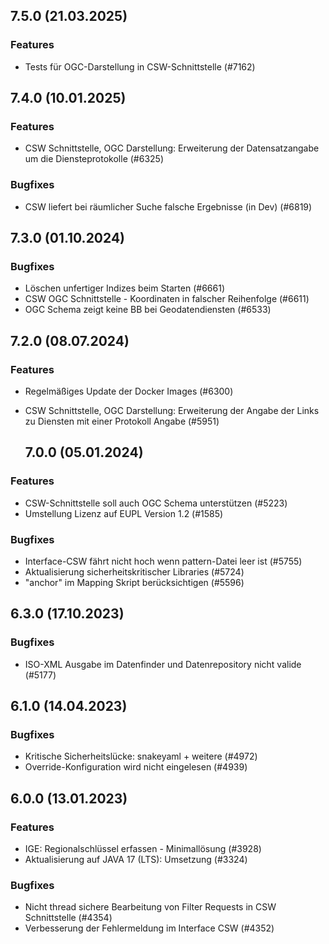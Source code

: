 
## 7.5.0 (21.03.2025)

### Features

* Tests für OGC-Darstellung in CSW-Schnittstelle (#7162)

    
## 7.4.0 (10.01.2025)

### Features

* CSW Schnittstelle, OGC Darstellung: Erweiterung der Datensatzangabe um die Diensteprotokolle (#6325)

### Bugfixes

* CSW liefert bei räumlicher Suche falsche Ergebnisse (in Dev) (#6819)
    
## 7.3.0 (01.10.2024)


### Bugfixes

* Löschen unfertiger Indizes beim Starten (#6661)
* CSW OGC Schnittstelle - Koordinaten in falscher Reihenfolge (#6611)
*  OGC Schema zeigt keine BB bei Geodatendiensten (#6533)
    
## 7.2.0 (08.07.2024)

### Features

* Regelmäßiges Update der Docker Images (#6300)
* CSW Schnittstelle, OGC Darstellung: Erweiterung der Angabe der Links zu Diensten mit einer Protokoll Angabe (#5951)

    ## 7.0.0 (05.01.2024)

### Features

* CSW-Schnittstelle soll auch OGC Schema unterstützen (#5223) 
* Umstellung Lizenz auf EUPL Version 1.2 (#1585)

### Bugfixes

* Interface-CSW fährt nicht hoch wenn pattern-Datei leer ist (#5755)
* Aktualisierung sicherheitskritischer Libraries (#5724)
* "anchor" im Mapping Skript berücksichtigen (#5596)


## 6.3.0 (17.10.2023)


### Bugfixes

* ISO-XML Ausgabe im Datenfinder und Datenrepository nicht valide  (#5177)
    
## 6.1.0 (14.04.2023)





### Bugfixes

* Kritische Sicherheitslücke: snakeyaml + weitere  (#4972)
* Override-Konfiguration wird nicht eingelesen  (#4939)
    
## 6.0.0 (13.01.2023)

### Features

* IGE: Regionalschlüssel erfassen - Minimallösung (#3928)
* Aktualisierung auf JAVA 17 (LTS): Umsetzung (#3324)

### Bugfixes

* Nicht thread sichere Bearbeitung von Filter Requests in CSW Schnittstelle  (#4354)
* Verbesserung der Fehlermeldung im Interface CSW  (#4352)
    